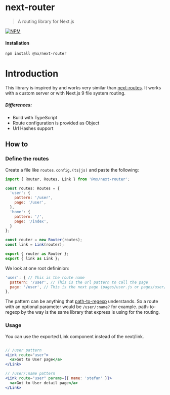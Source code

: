 # next-router

> A routing library for Next.js

[![NPM](https://img.shields.io/npm/v/@nx/next-router.svg)](https://www.npmjs.com/package/@nx/next-router)

#### Installation

`npm install @nx/next-router`

# Introduction

This library is inspired by and works very similar than [next-routes](https://github.com/fridays/next-routes).
It works with a custom server or with Next.js 9 file system routing.

##### Differences:

- Build with TypeScript
- Route configuration is provided as Object
- Url Hashes support

## How to

### Define the routes

Create a file like `routes.config.(ts|js)` and paste the following:

```javascript
import { Router, Routes, Link } from '@nx/next-router';

const routes: Routes = {
  'user': {
    pattern: '/user',
    page: '/user',
  },
  'home': {
    pattern: '/',
    page: '/index',
  }
};

const router = new Router(routes);
const link = Link(router);

export { router as Router };
export { link as Link };
```

We look at one root defininion:

```javascript
'user': { // This is the route name
  pattern: '/user', // This is the url pattern to call the page
  page: '/user', // This is the next page (pages/user.js or pages/user/index.js)
},

```

The pattern can be anything that [path-to-regexp](https://github.com/pillarjs/path-to-regexp) understands.
So a route with an optional parameter would be `/user/:name?` for example.
path-to-regexp by the way is the same library that express is using for the routing.

### Usage

You can use the exported Link component instead of the next/link.

```jsx

// /user pattern
<Link route="user">
  <a>Got to User page</a>
</Link>

// /user/:name pattern
<Link route="user" params={{ name: 'stefan' }}>
  <a>Got to User detail page</a>
</Link>

```

